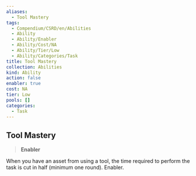 ```yaml
---
aliases:
  - Tool Mastery
tags:
  - Compendium/CSRD/en/Abilities
  - Ability
  - Ability/Enabler
  - Ability/Cost/NA
  - Ability/Tier/Low
  - Ability/Categories/Task
title: Tool Mastery
collection: Abilities
kind: Ability
action: false
enabler: true
cost: NA
tier: Low
pools: []
categories:
  - Task
---
```

## Tool Mastery  
>**Enabler**
  
When you have an asset from using a tool, the time required to perform the task is cut in half (minimum one round). Enabler.